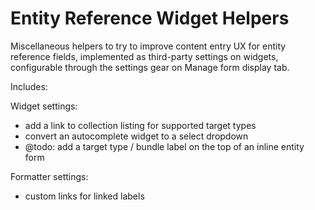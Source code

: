 # Entity Reference Widget Helpers

Miscellaneous helpers to try to improve content entry UX for entity reference fields, implemented as third-party settings on widgets, configurable through the settings gear on Manage form display tab.

Includes:

Widget settings:
- add a link to collection listing for supported target types
- convert an autocomplete widget to a select dropdown
- @todo: add a target type / bundle label on the top of an inline entity form

Formatter settings:
- custom links for linked labels